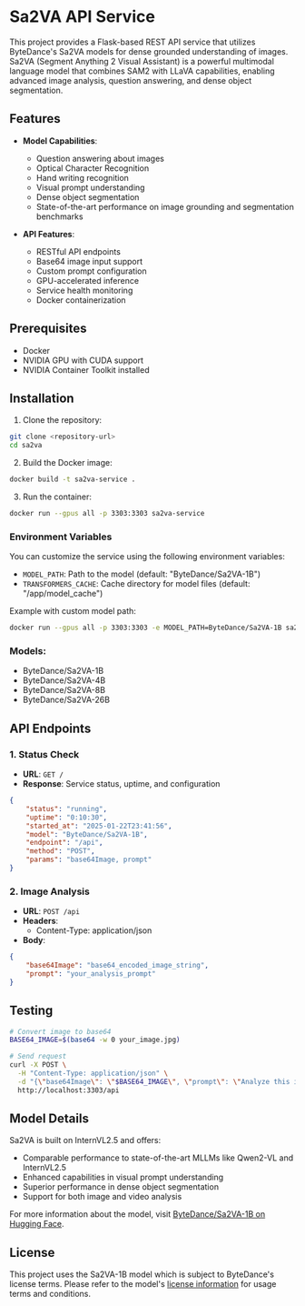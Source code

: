 # Sa2VA API Service

This project provides a Flask-based REST API service that utilizes ByteDance's Sa2VA models for dense grounded understanding of images. Sa2VA (Segment Anything 2 Visual Assistant) is a powerful multimodal language model that combines SAM2 with LLaVA capabilities, enabling advanced image analysis, question answering, and dense object segmentation.

## Features

- **Model Capabilities**: 
  - Question answering about images
  - Optical Character Recognition
  - Hand writing recognition
  - Visual prompt understanding
  - Dense object segmentation
  - State-of-the-art performance on image grounding and segmentation benchmarks

- **API Features**:
  - RESTful API endpoints
  - Base64 image input support
  - Custom prompt configuration
  - GPU-accelerated inference
  - Service health monitoring
  - Docker containerization

## Prerequisites

- Docker
- NVIDIA GPU with CUDA support
- NVIDIA Container Toolkit installed

## Installation

1. Clone the repository:
```bash
git clone <repository-url>
cd sa2va
```

2. Build the Docker image:
```bash
docker build -t sa2va-service .
```

3. Run the container:
```bash
docker run --gpus all -p 3303:3303 sa2va-service
```

### Environment Variables

You can customize the service using the following environment variables:

- `MODEL_PATH`: Path to the model (default: "ByteDance/Sa2VA-1B")
- `TRANSFORMERS_CACHE`: Cache directory for model files (default: "/app/model_cache")

Example with custom model path:
```bash
docker run --gpus all -p 3303:3303 -e MODEL_PATH=ByteDance/Sa2VA-1B sa2va-service
```

### Models:

- ByteDance/Sa2VA-1B
- ByteDance/Sa2VA-4B
- ByteDance/Sa2VA-8B
- ByteDance/Sa2VA-26B

## API Endpoints

### 1. Status Check
- **URL**: `GET /`
- **Response**: Service status, uptime, and configuration
```json
{
    "status": "running",
    "uptime": "0:10:30",
    "started_at": "2025-01-22T23:41:56",
    "model": "ByteDance/Sa2VA-1B",
    "endpoint": "/api",
    "method": "POST",
    "params": "base64Image, prompt"
}
```

### 2. Image Analysis
- **URL**: `POST /api`
- **Headers**: 
  - Content-Type: application/json
- **Body**:
```json
{
    "base64Image": "base64_encoded_image_string",
    "prompt": "your_analysis_prompt"
}
```

## Testing

```bash
# Convert image to base64
BASE64_IMAGE=$(base64 -w 0 your_image.jpg)

# Send request
curl -X POST \
  -H "Content-Type: application/json" \
  -d "{\"base64Image\": \"$BASE64_IMAGE\", \"prompt\": \"Analyze this image and describe what you see.\"}" \
  http://localhost:3303/api
```

## Model Details

Sa2VA is built on InternVL2.5 and offers:
- Comparable performance to state-of-the-art MLLMs like Qwen2-VL and InternVL2.5
- Enhanced capabilities in visual prompt understanding
- Superior performance in dense object segmentation
- Support for both image and video analysis

For more information about the model, visit [ByteDance/Sa2VA-1B on Hugging Face](https://huggingface.co/ByteDance/Sa2VA-1B).

## License

This project uses the Sa2VA-1B model which is subject to ByteDance's license terms. Please refer to the model's [license information](https://huggingface.co/ByteDance/Sa2VA-1B) for usage terms and conditions.
